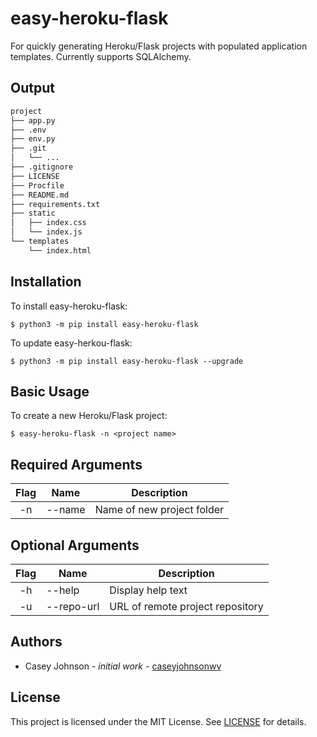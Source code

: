 # easy-heroku-flask
For quickly generating Heroku/Flask projects with populated application templates. Currently supports SQLAlchemy.

## Output
```sh
project
├── app.py
├── .env
├── env.py
├── .git
│   └── ...
├── .gitignore
├── LICENSE
├── Procfile
├── README.md
├── requirements.txt
├── static
│   ├── index.css
│   └── index.js
└── templates
    └── index.html
```

## Installation
To install easy-heroku-flask:

`$ python3 -m pip install easy-heroku-flask`

To update easy-herkou-flask:

`$ python3 -m pip install easy-heroku-flask --upgrade`

## Basic Usage
To create a new Heroku/Flask project:

`$ easy-heroku-flask -n <project name>`

## Required Arguments

| Flag | Name | Description |
|:----:|--------|-------------|
| -n | --name | Name of new project folder |

## Optional Arguments

| Flag | Name | Description |
|:----:|--------|-------------|
| -h | --help | Display help text |
| -u | --repo-url | URL of remote project repository |


## Authors
- Casey Johnson - *initial work* - <a href="https://github.com/caseyjohnsonwv">caseyjohnsonwv</a>

## License
This project is licensed under the MIT License. See <a href="https://github.com/caseyjohnsonwv/easy-heroku-flask/blob/master/LICENSE">LICENSE</a> for details.
